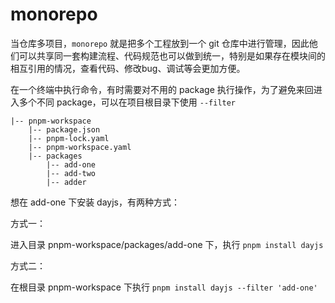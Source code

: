 # monorepo

当仓库多项目，`monorepo` 就是把多个工程放到一个 git 仓库中进行管理，因此他们可以共享同一套构建流程、代码规范也可以做到统一，特别是如果存在模块间的相互引用的情况，查看代码、修改bug、调试等会更加方便。

在一个终端中执行命令，有时需要对不用的 package 执行操作，为了避免来回进入多个不同 package，可以在项目根目录下使用 `--filter`

```
|-- pnpm-workspace
    |-- package.json
    |-- pnpm-lock.yaml
    |-- pnpm-workspace.yaml
    |-- packages
        |-- add-one
        |-- add-two
        |-- adder
```

想在 add-one 下安装 dayjs，有两种方式：

方式一：

进入目录 pnpm-workspace/packages/add-one 下，执行 `pnpm install dayjs`

方式二：

在根目录 pnpm-workspace 下执行 `pnpm install dayjs --filter 'add-one'`
